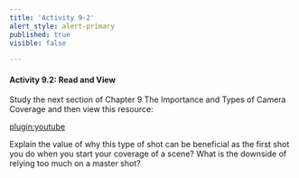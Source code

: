```yaml
---
title: 'Activity 9-2'
alert_style: alert-primary
published: true
visible: false

---
```


#### Activity 9.2: Read and View

Study the next section of Chapter 9 The Importance and Types of Camera Coverage and then view this resource:

[plugin:youtube](https://www.youtube.com/watch?v=cz3nBkIa9K0)

Explain the value of why this type of shot can be beneficial as the first shot you do when you start your coverage of a scene? What is the downside of relying too much on a master shot?
